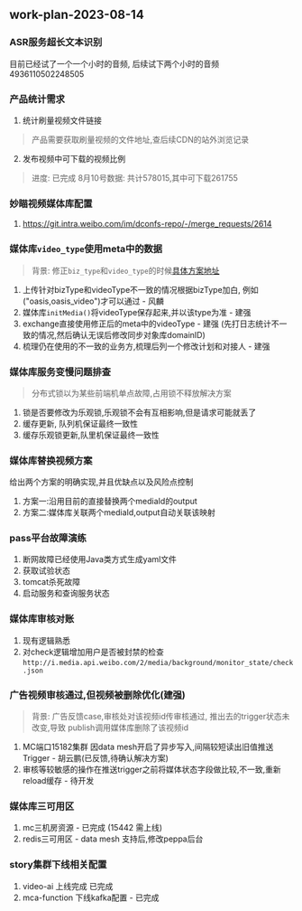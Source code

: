 ## work-plan-2023-08-14

### ASR服务超长文本识别

目前已经试了一个一个小时的音频, 后续试下两个小时的音频
4936110502248505

### 产品统计需求
1. 统计刷量视频文件链接
> 产品需要获取刷量视频的文件地址,查后续CDN的站外浏览记录

2. 发布视频中可下载的视频比例
> 进度: 已完成  8月10号数据: 共计578015,其中可下载261755

### 妙瞄视频媒体库配置

1. https://git.intra.weibo.com/im/dconfs-repo/-/merge_requests/2614

### 媒体库`video_type`使用meta中的数据
> 背景: 修正`biz_type`和`video_type`的时候[具体方案地址](https://git.intra.weibo.com/im/form/-/issues/7914)

1. 上传针对bizType和videoType不一致的情况根据bizType加白, 例如 ("oasis,oasis_video")才可以通过 - 风麟
2. 媒体库`initMedia()`将videoType保存起来,并以该type为准 - 建强
3. exchange直接使用修正后的meta中的videoType - 建强 (先打日志统计不一致的情况,然后确认无误后修改同步对象库domainID)
4. 梳理仍在使用的不一致的业务方,梳理后列一个修改计划和对接人 - 建强

### 媒体库服务变慢问题排查
> 分布式锁以为某些前端机单点故障,占用锁不释放解决方案

1. 锁是否要修改为乐观锁,乐观锁不会有互相影响,但是请求可能就丢了
2. 缓存更新, 队列机保证最终一致性
3. 缓存乐观锁更新,队里机保证最终一致性

### 媒体库替换视频方案

给出两个方案的明确实现,并且优缺点以及风险点控制

1. 方案一:沿用目前的直接替换两个mediaId的output
2. 方案二:媒体库关联两个mediaId,output自动关联该映射


### pass平台故障演练

1. 断网故障已经使用Java类方式生成yaml文件
2. 获取试验状态
3. tomcat杀死故障
4. 启动服务和查询服务状态

### 媒体库审核对账

1. 现有逻辑熟悉
2. 对check逻辑增加用户是否被封禁的检查 `http://i.media.api.weibo.com/2/media/background/monitor_state/check.json` 

### 广告视频审核通过,但视频被删除优化(建强)
> 背景: 广告反馈case,审核处对该视频id传审核通过, 推出去的trigger状态未改变,导致 publish调用媒体库删除了该视频id

1. MC端口15182集群 因data mesh开启了异步写入,间隔较短读出旧值推送Trigger - 胡云鹏(已反馈,待确认解决方案)
2. 审核等较敏感的操作在推送trigger之前将媒体状态字段做比较,不一致,重新reload缓存 - 待开发

### 媒体库三可用区
1. mc三机房资源 - 已完成  (15442 需上线)
2. redis三可用区 - data mesh 支持后,修改peppa后台

### story集群下线相关配置

1. video-ai 上线完成 已完成
2. mca-function 下线kafka配置 - 已完成


